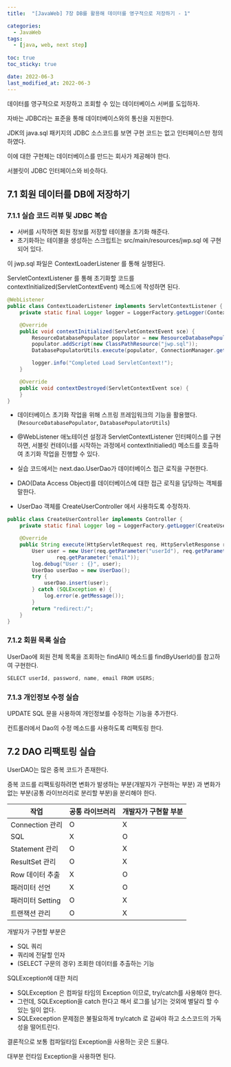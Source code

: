 ```yaml
---
title:  "[JavaWeb] 7장 DB를 활용해 데이터를 영구적으로 저장하기 - 1"

categories:
  - JavaWeb
tags:
  - [java, web, next step]
  
toc: true
toc_sticky: true

date: 2022-06-3
last_modified_at: 2022-06-3
---
```


데이터를 영구적으로 저장하고 조회할 수 있는 데이터베이스 서버를 도입하자.

자바는 JDBC라는 표준을 통해 데이터베이스와의 통신을 지원한다.

JDK의 java.sql 패키지의 JDBC 소스코드를 보면 구현 코드는 없고 인터페이스만 정의하였다.

이에 대한 구현체는 데이터베이스를 만드는 회사가 제공해야 한다.

서블릿이 JDBC 인터페이스와 비슷하다.

## 7.1 회원 데이터를 DB에 저장하기

### 7.1.1 실습 코드 리뷰 및 JDBC 복습

- 서버를 시작하면 회원 정보를 저장할 테이블을 초기화 해준다.
- 초기화하는 테이블을 생성하는 스크립트는 src/main/resources/jwp.sql 에 구현되어 있다.

이 jwp.sql 파일은 ContextLoaderListener 를 통해 실행된다.

ServletContextListener 를 통해 초기화할 코드를 contextInitialized(ServletContextEvent) 메소드에 작성하면 된다.

```java
@WebListener
public class ContextLoaderListener implements ServletContextListener {
    private static final Logger logger = LoggerFactory.getLogger(ContextLoaderListener.class);

    @Override
    public void contextInitialized(ServletContextEvent sce) {
        ResourceDatabasePopulator populator = new ResourceDatabasePopulator();
        populator.addScript(new ClassPathResource("jwp.sql"));
        DatabasePopulatorUtils.execute(populator, ConnectionManager.getDataSource());

        logger.info("Completed Load ServletContext!");
    }

    @Override
    public void contextDestroyed(ServletContextEvent sce) {
    }
}
```

- 데이터베이스 초기화 작업을 위해 스프링 프레임워크의 기능을 활용했다. (`ResourceDatabasePopulator`, `DatabasePopulatorUtils`)
- @WebListener 애노테이션 설정과 ServletContextListener 인터페이스를 구현하면, 서블릿 컨테이너를 시작하는 과정에서 contextInitialied() 메소드를 호출하여 초기화 작업을 진행할 수 있다.

- 실습 코드에서는 next.dao.UserDao가 데이터베이스 접근 로직을 구현한다.
- DAO(Data Access Object)를 데이터베이스에 대한 접근 로직을 담당하는 객체를 말한다.

- UserDao 객체를 CreateUserController 에서 사용하도록 수정하자.

```java
public class CreateUserController implements Controller {
    private static final Logger log = LoggerFactory.getLogger(CreateUserController.class);

    @Override
    public String execute(HttpServletRequest req, HttpServletResponse resp) throws Exception {
        User user = new User(req.getParameter("userId"), req.getParameter("password"), req.getParameter("name"),
                req.getParameter("email"));
        log.debug("User : {}", user);
        UserDao userDao = new UserDao();
        try {
            userDao.insert(user);
        } catch (SQLException e) {
            log.error(e.getMessage());
        }
        return "redirect:/";
    }
}
```

### 7.1.2 회원 목록 실습

UserDao에 회원 전체 목록을 조회하는 findAll() 메소드를 findByUserId()를 참고하여 구현한다.

```java
SELECT userId, password, name, email FROM USERS;
```

### 7.1.3 개인정보 수정 실습

UPDATE SQL 문을 사용하여 개인정보를 수정하는 기능을 추가한다.

컨트롤러에서 Dao의 수정 메소드를 사용하도록 리팩토링 한다.

## 7.2 DAO 리팩토링 실습

UserDAO는 많은 중복 코드가 존재한다.

중복 코드를 리팩토링하려면 변화가 발생하는 부분(개발자가 구현하는 부분) 과 변화가 없는 부분(공통 라이브러리로 분리할 부분)을 분리해야 한다.

| 작업 | 공통 라이브러리 | 개발자가 구현할 부분 |
| --- | --- | --- |
| Connection 관리 | O | X |
| SQL | X | O |
| Statement 관리 | O | X |
| ResultSet 관리 | O | X |
| Row 데이터 추출 | X | O |
| 패러미터 선언 | X | O |
| 패러미터 Setting | O | X |
| 트랜잭션 관리 | O | X |

개발자가 구현할 부분은

- SQL 쿼리
- 쿼리에 전달할 인자
- (SELECT 구문의 경우) 조회한 데이터를 추출하는 기능

SQLException에 대한 처리

- SQLException 은 컴파일 타임의 Exception 이므로, try/catch를 사용해야 한다.
- 그런데, SQLException을 catch 한다고 해서 로그를 남기는 것외에 별달리 할 수 있는 일이 없다.
- SQLExeception 문제점은 불필요하게 try/catch 로 감싸야 하고  소스코드의 가독성을 떨어트린다.

결론적으로 보통 컴파일타임 Exception을 사용하는 곳은 드물다.

대부분 런타임 Exception을 사용하면 된다.
